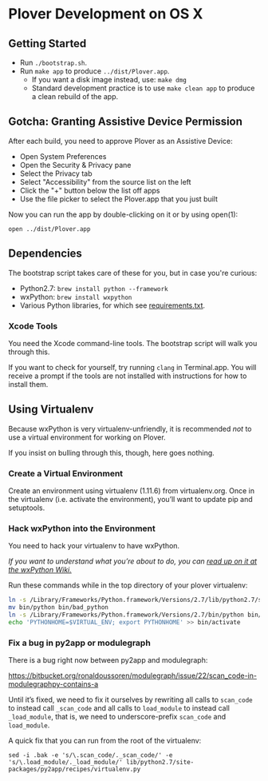 # Plover Development on OS X

## Getting Started
- Run `./bootstrap.sh`.
- Run `make app` to produce `../dist/Plover.app`.
  - If you want a disk image instead, use: `make dmg`
  - Standard development practice is to use `make clean app` to produce
    a clean rebuild of the app.


## Gotcha: Granting Assistive Device Permission
After each build, you need to approve Plover as an Assistive Device:

- Open System Preferences
- Open the Security & Privacy pane
- Select the Privacy tab
- Select "Accessibility" from the source list on the left
- Click the "+" button below the list off apps
- Use the file picker to select the Plover.app that you just built

Now you can run the app by double-clicking on it
or by using open(1):

    open ../dist/Plover.app


## Dependencies
The bootstrap script takes care of these for you, but in case you're curious:

- Python2.7: `brew install python --framework`
- wxPython: `brew install wxpython`
- Various Python libraries, for which see
  [requirements.txt](./requirements.txt).


### Xcode Tools
You need the Xcode command-line tools.
The bootstrap script will walk you through this.

If you want to check for yourself, try running `clang` in Terminal.app.
You will receive a prompt if the tools are not installed
with instructions for how to install them.



## Using Virtualenv

Because wxPython is very virtualenv-unfriendly,
it is recommended _not_ to use a virtual environment for working on Plover.

If you insist on bulling through this, though, here goes nothing.

### Create a Virtual Environment
Create an environment using virtualenv (1.11.6) from virtualenv.org.
Once in the virtualenv (i.e. activate the environment),
you’ll want to update pip and setuptools.


### Hack wxPython into the Environment
You need to hack your virtualenv to have wxPython.

*If you want to understand what you’re about to do, you can
[read up on it at the wxPython Wiki.](http://wiki.wxpython.org/wxPythonVirtualenvOnMac)*

Run these commands while in the top directory of your plover virtualenv:

```bash
ln -s /Library/Frameworks/Python.framework/Versions/2.7/lib/python2.7/site-packages/wxredirect.pth lib/python2.7/site-packages
mv bin/python bin/bad_python
ln -s /Library/Frameworks/Python.framework/Versions/2.7/bin/python bin/python
echo 'PYTHONHOME=$VIRTUAL_ENV; export PYTHONHOME' >> bin/activate
```


### Fix a bug in py2app or modulegraph
There is a bug right now between py2app and modulegraph:

https://bitbucket.org/ronaldoussoren/modulegraph/issue/22/scan_code-in-modulegraphpy-contains-a

Until it’s fixed, we need to fix it ourselves by rewriting all calls
to `scan_code` to instead call `_scan_code`
and all calls to `load_module` to instead call `_load_module`,
that is, we need to underscore-prefix `scan_code` and `load_module`.

A quick fix that you can run from the root of the virtualenv:

`sed -i .bak -e 's/\.scan_code/._scan_code/' -e 's/\.load_module/._load_module/' lib/python2.7/site-packages/py2app/recipes/virtualenv.py`

